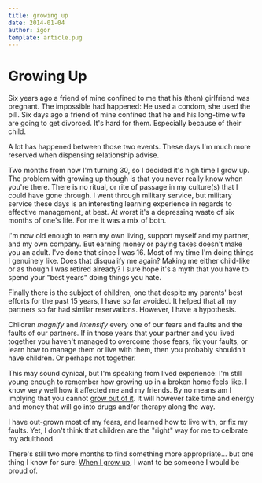 ```yaml
---
title: growing up
date: 2014-01-04
author: igor
template: article.pug
---
```


# Growing Up

Six years ago a friend of mine confined to me that his (then) girlfriend was pregnant.
The impossible had happened: He used a condom, she used the pill.
Six days ago a friend of mine confined that he and his long-time wife are going to get divorced.
It's hard for them.
Especially because of their child.

A lot has happened between those two events.
These days I'm much more reserved when dispensing relationship advise.

Two months from now I'm turning 30, so I decided it's high time I grow up.
The problem with growing up though is that you never really know when you're there.
There is no ritual, or rite of passage in my culture(s) that I could have gone through.
I went through military service, but military service these days is an interesting learning experience in regards to effective management, at best.
At worst it's a depressing waste of six months of one's life.
For me it was a mix of both.

I'm now old enough to earn my own living, support myself and my partner, and my own company.
But earning money or paying taxes doesn't make you an adult.
I've done that since I was 16.
Most of my time I'm doing things I genuinely like.
Does that disqualify me again? Making me either child-like or as though I was retired already? I sure hope it's a myth that you have to spend your "best years" doing things you hate.

Finally there is the subject of children, one that despite my parents' best efforts for the past 15 years, I have so far avoided.
It helped that all my partners so far had similar reservations.
However, I have a hypothesis.

Children *magnify* and *intensify* every one of our fears and faults and the faults of our partners.
If in those years that your partner and you lived together you haven't managed to overcome those fears, fix your faults, or learn how to manage them or live with them, then you probably shouldn't have children.
Or perhaps not together.

This may sound cynical, but I'm speaking from lived experience: I'm still young enough to remember how growing up in a broken home feels like.
I know very well how it affected me and my friends.
By no means am I implying that you cannot [grow out of it](http://ashow.zefrank.com/episodes/122).
It will however take time and energy and money that will go into drugs and/or therapy along the way.

I have out-grown most of my fears, and learned how to live with, or fix my faults.
Yet, I don't think that children are the "right" way for me to celbrate my adulthood.

There's still two more months to find something more appropriate…
but one thing I know for sure: [When I grow up](https://www.youtube.com/watch?v=Je-CPZRwbh8), I want to be someone I would be proud of.
